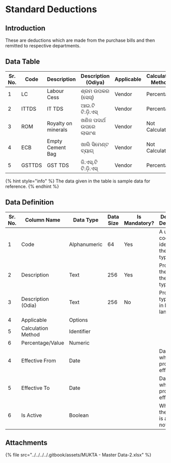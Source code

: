 # Standard Deductions

## Introduction

These are deductions which are made from the purchase bills and then remitted to respective departments.

## Data Table

| Sr. No. | Code   | Description         | Description (Odiya)     | Applicable  | Calculation Method | Percentage/ Value | Effective From | Effective To | Is Active |
| ------- | ------ | ------------------- | ----------------------- | ----------- | ------------------ | ----------------- | -------------- | ------------ | --------- |
| 1       | LC     | Labour Cess         | ଶ୍ରମ ଉପକର (ସେସ୍)        | Vendor      | Percentage         | 1                 |                |              |           |
| 2       | ITTDS  | IT TDS              | ଆଇ.ଟି ଟି.ଡ଼ି.ଏସ୍         | Vendor      | Percentage         | 10                |                |              |           |
| 3       | ROM    | Royalty on minerals | ଖଣିଜ ପଦାର୍ଥ ଉପରେ ଲାଭାଂଶ | Vendor      | Not Calculated     |                   |                |              |           |
| 4       | ECB    | Empty Cement Bag    | ଖାଲି ସିମେଣ୍ଟ ବ୍ୟାଗ୍     | Vendor      | Not Calculated     |                   |                |              |           |
| 5       | GSTTDS | GST TDS             | ଜି.ଏସ୍.ଟି ଟି.ଡ଼ି.ଏସ୍     | Vendor      | Percentage         | 2                 |                |              |           |

{% hint style="info" %}
The data given in the table is sample data for reference.
{% endhint %}

## Data Definition

| Sr. No. | Column Name        | Data Type    | Data Size | Is Mandatory? | Definition/ Description                         |
| ------- | ------------------ | ------------ | --------- | ------------- | ----------------------------------------------- |
| 1       | Code               | Alphanumeric | 64        | Yes           | A unique code that identifies the project type. |
| 2       | Description        | Text         | 256       | Yes           | Provides the name of the project type           |
| 3       | Description (Odia) | Text         | 256       | No            | Project type name in local language             |
| 4       | Applicable         | Options      |           |               |                                                 |
| 5       | Calculation Method | Identifier   |           |               |                                                 |
| 6       | Percentage/Value   | Numeric      |           |               |                                                 |
| 4       | Effective From     | Date         |           |               | Date from which the project is effective        |
| 5       | Effective To       | Date         |           |               | Date till which the project is effective        |
| 6       | Is Active          | Boolean      |           |               | Whether the project is active or not            |

## Attachments

{% file src="../../../../.gitbook/assets/MUKTA - Master Data-2.xlsx" %}
